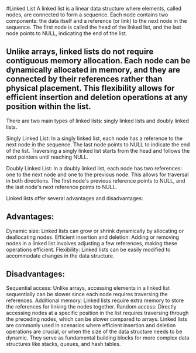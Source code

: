 #Linked List
A linked list is a linear data structure where elements, called nodes, are connected to form a sequence. Each node contains two components: the data itself and a reference (or link) to the next node in the sequence. The first node is called the head of the linked list, and the last node points to NULL, indicating the end of the list.

## Unlike arrays, linked lists do not require contiguous memory allocation. Each node can be dynamically allocated in memory, and they are connected by their references rather than physical placement. This flexibility allows for efficient insertion and deletion operations at any position within the list.

There are two main types of linked lists: singly linked lists and doubly linked lists.

Singly Linked List: In a singly linked list, each node has a reference to the next node in the sequence. The last node points to NULL to indicate the end of the list. Traversing a singly linked list starts from the head and follows the next pointers until reaching NULL.

Doubly Linked List: In a doubly linked list, each node has two references: one to the next node and one to the previous node. This allows for traversal in both directions. The first node's previous reference points to NULL, and the last node's next reference points to NULL.

Linked lists offer several advantages and disadvantages:

## Advantages:

Dynamic size: Linked lists can grow or shrink dynamically by allocating or deallocating nodes.
Efficient insertion and deletion: Adding or removing nodes in a linked list involves adjusting a few references, making these operations efficient.
Flexibility: Linked lists can be easily modified to accommodate changes in the data structure.

## Disadvantages:

Sequential access: Unlike arrays, accessing elements in a linked list sequentially can be slower since each node requires traversing the references.
Additional memory: Linked lists require extra memory to store the references for linking the nodes together.
Random access: Directly accessing nodes at a specific position in the list requires traversing through the preceding nodes, which can be slower compared to arrays.
Linked lists are commonly used in scenarios where efficient insertion and deletion operations are crucial, or when the size of the data structure needs to be dynamic. They serve as fundamental building blocks for more complex data structures like stacks, queues, and hash tables.
